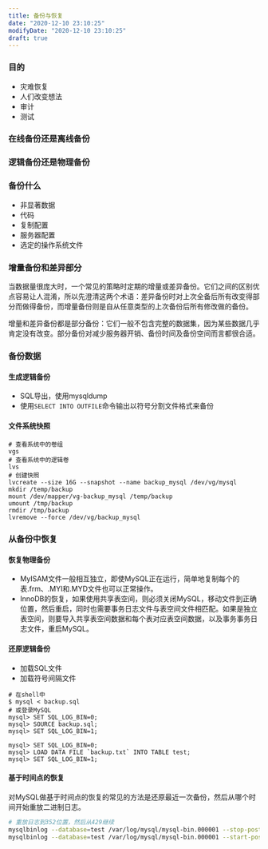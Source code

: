 ```yaml
---
title: 备份与恢复
date: "2020-12-10 23:10:25"
modifyDate: "2020-12-10 23:10:25"
draft: true
---
```

### 目的

- 灾难恢复
- 人们改变想法
- 审计
- 测试

### 在线备份还是离线备份

### 逻辑备份还是物理备份

### 备份什么

- 非显著数据
- 代码
- 复制配置
- 服务器配置
- 选定的操作系统文件

### 增量备份和差异部分

当数据量很庞大时，一个常见的策略时定期的增量或差异备份。它们之间的区别优点容易让人混淆，所以先澄清这两个术语：差异备份时对上次全备后所有改变得部分而做得备份，而增量备份则是自从任意类型的上次备份后所有修改做的备份。

增量和差异备份都是部分备份：它们一般不包含完整的数据集，因为某些数据几乎肯定没有改变。部分备份对减少服务器开销、备份时间及备份空间而言都很合适。

### 备份数据

#### 生成逻辑备份

- SQL导出，使用mysqldump
- 使用`SELECT INTO OUTFILE`命令输出以符号分割文件格式来备份

#### 文件系统快照

```shell
# 查看系统中的卷组
vgs
# 查看系统中的逻辑卷
lvs
# 创建快照
lvcreate --size 16G --snapshot --name backup_mysql /dev/vg/mysql
mkdir /temp/backup
mount /dev/mapper/vg-backup_mysql /temp/backup
umount /tmp/backup
rmdir /tmp/backup
lvremove --force /dev/vg/backup_mysql
```

### 从备份中恢复

#### 恢复物理备份

- MyISAM文件一般相互独立，即使MySQL正在运行，简单地复制每个的表.frm、.MYI和.MYD文件也可以正常操作。
- InnoDB的恢复，如果使用共享表空间，则必须关闭MySQL，移动文件到正确位置，然后重启，同时也需要事务日志文件与表空间文件相匹配。如果是独立表空间，则要导入共享表空间数据和每个表对应表空间数据，以及事务事务日志文件，重启MySQL。

#### 还原逻辑备份

- 加载SQL文件
- 加载符号间隔文件

```shell
# 在shell中
$ mysql < backup.sql
# 或登录MySQL
mysql> SET SQL_LOG_BIN=0;
mysql> SOURCE backup.sql;
mysql> SET SQL_LOG_BIN=1;

mysql> SET SQL_LOG_BIN=0;
mysql> LOAD DATA FILE `backup.txt` INTO TABLE test;
mysql> SET SQL_LOG_BIN=1;
```

#### 基于时间点的恢复

对MySQL做基于时间点的恢复的常见的方法是还原最近一次备份，然后从哪个时间开始重放二进制日志。

```sh
# 重放日志到352位置，然后从429继续
mysqlbinlog --database=test /var/log/mysql/mysql-bin.000001 --stop-postion=352 | mysql -uroot -p
mysqlbinlog --database=test /var/log/mysql/mysql-bin.000001 --start-postion=429 | mysql -uroot -p
```

